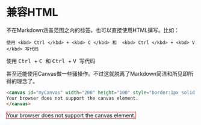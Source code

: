 # 兼容HTML

不在Markdown涵盖范围之内的标签，也可以直接使用HTML撰写。比如：

```
使用 <kbd> Ctrl </kbd> + <kbd> C </kbd> 和  <kbd> Ctrl </kbd> + <kbd> V </kbd> 写代码
```

使用 <kbd> Ctrl </kbd> + <kbd> C </kbd> 和  <kbd> Ctrl </kbd> + <kbd> V </kbd> 写代码

甚至还能使用Canvas做一些骚操作。不过这就脱离了Markdown简洁和所见即所得的理念了。

``` html
<canvas id="myCanvas" width="200" height="100" style="border:1px solid red">
Your browser does not support the canvas element.
</canvas>
```

<canvas id="myCanvas" width="200" height="100" style="border:1px solid red">
Your browser does not support the canvas element.
</canvas>
